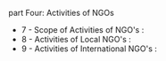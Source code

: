 part Four: Activities of NGOs 

<ul>
			<li>7 - Scope of Activities of NGO&#39;s : <ul>
			</ul></li>			<li>8 - Activities of Local NGO&#39;s : <ul>
			</ul></li>			<li>9 - Activities of International NGO&#39;s : <ul>
			</ul></li></ul>